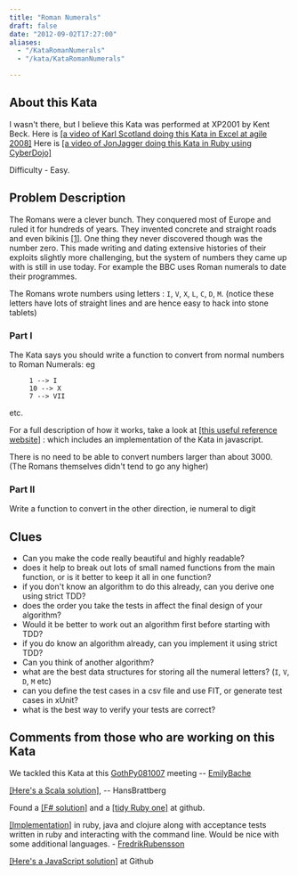 ```yaml
---
title: "Roman Numerals"
draft: false
date: "2012-09-02T17:27:00"
aliases:
  - "/KataRomanNumerals"
  - "/kata/KataRomanNumerals"

---
```

## About this Kata

I wasn't there, but I believe this Kata was performed at XP2001 by Kent Beck. Here is [\[a video of Karl Scotland doing this Kata in Excel at agile 2008\]](http://www.infoq.com/presentations/TDD-Managers-Nicolette-Scotland)
Here is [\[a video of JonJagger doing this Kata in Ruby using CyberDojo\]](http://vimeo.com/15104374)

Difficulty - Easy.

## Problem Description

The Romans were a clever bunch. They conquered most of Europe and ruled it for hundreds of years. They invented concrete and straight roads and even bikinis [\[1\]](http://sights.seindal.dk/sight/456_Roman_Villa_of_Piazza_Armerina.html). 
One thing they never discovered though was the number zero. This made writing and dating extensive histories of their exploits slightly more challenging, but the system of numbers they came up with is still in use today. For example the BBC uses Roman numerals to date their programmes.

The Romans wrote numbers using letters : `I`, `V`, `X`, `L`, `C`, `D`, `M`. (notice these letters have lots of straight lines and are hence easy to hack into stone tablets)

### Part I

The Kata says you should write a function to convert from normal numbers to Roman Numerals: eg

         1 --> I
         10 --> X
         7 --> VII

etc.

For a full description of how it works, take a look at [\[this useful reference website\]](http://www.novaroma.org/via_romana/numbers.html) : which includes an implementation of the Kata in javascript.

There is no need to be able to convert numbers larger than about 3000.  (The Romans themselves didn't tend to go any higher)

### Part II

Write a function to convert in the other direction, ie numeral to digit

## Clues

- Can you make the code really beautiful and highly readable?  
- does it help to break out lots of small named functions from the main function, or is it better to keep it all in one function?
-   if you don't know an algorithm to do this already, can you derive one using strict TDD?
-  does the order you take the tests in affect the final design of your algorithm?
-  Would it be better to work out an algorithm first before starting with TDD?
-   if you do know an algorithm already, can you implement it using strict TDD?
-  Can you think of another algorithm?
-   what are the best data structures for storing all the numeral letters? (`I`, `V`, `D`, `M` etc)
-   can you define the test cases in a csv file and use FIT, or generate test cases in xUnit?
-   what is the best way to verify your tests are correct?

## Comments from those who are working on this Kata

We tackled this Kata at this [GothPy081007](/record/GothPy081007) meeting -- [EmilyBache](/people/EmilyBache)

[\[Here's a Scala solution\]](http://blog.crisp.se/hansbrattberg/2010/08/10/1281424295367.html), -- HansBrattberg

Found a [\[F\# solution\]](http://github.com/hibri/f_sharp_roman_numeral_converter/blob/master/Dojo.FSharp/Roman.fs) and a [\[tidy Ruby one\]](http://github.com/ruby-fatecsp/dojos/blob/8cb15023eec6d4a5c9cdcf1723adff1ed5864a03/roman_to_numerals/lib/roman_to_num.rb) at github.

[\[Implementation\]](https://github.com/froderik/roman_numeral_katas) in
ruby, java and clojure along with acceptance tests written in ruby and
interacting with the command line. Would be nice with some additional
languages. - [FredrikRubensson](/people/FredrikRubensson)

[\[Here's a JavaScript solution\]](https://github.com/machi1990/num_to_rom) at Github
